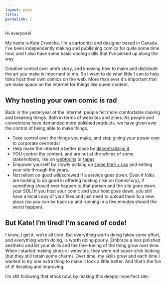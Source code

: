 ```yaml
---
layout: page
title: 
permalink: /
---
```

Hi everyone!

My name is Kate Drwecka, I’m a cartoonist and designer based in Canada. I’ve been independently making and publishing comics for quite some time now, and I also have some basic coding skills that I’ve picked up along the way.

Creative control over one’s story, and knowing how to make and distribute the art you make is important to me. So I want to do what little I can to help folks host their own comics on the web. More than ever it's important that we make space on the internet for things like queer content.

## Why hosting your own comic is rad
Back in the yesteryear of the internet, people felt more comfortable making and breaking things. Both in terms of websites and zines. As people and conventions have demanded more polished products, we have given over the control of being able to make things.

- Take control over the things you make, and stop giving your power over to corporate overlords!
- Help make the internet a better place by [decentralizing it](https://internethealthreport.org/v01/decentralization/).
- YOU control the content, and are not at the whims of some stakeholders, like on [webtoons](https://womenwriteaboutcomics.com/2022/04/webtoons-unclear-censorship-policies-drive-away-canvas-creators/) or [tapas](https://www.reddit.com/r/manhwa/comments/11glxr9/the_state_of_tapas_is_so_fucking_dire/.)
- Empower yourself by slowly picking up [some html + css](https://www.youtube.com/playlist?list=PLDyQo7g0_nsU2O7gEdh7cAgamyh0xZumZ) and editing your site through the years.
- Not reliant on good will/screwed if a service goes down. Even if folks are looking to do good in offering hosting (like on ComicFury), if something should ever happen to that person and the site goes down, your SOL! If you host your comic and your host goes down, you still have a local copy of your files and just need to upload them to a new place (so you can be back up and running in a few minutes should the worst happen).

## But Kate! I’m tired! I’m scared of code!

I know, I get it, we’re all tired. But everything worth doing takes some effort, and everything worth doing, is worth doing poorly. Embrace a less polished aesthetic and let your skills and the fine-tuning of the thing grow over time. When I started making zines or websites, they were not super-slick looking (but they still retain some charm). Over time, my skills grew and each time I wanted to try one extra thing to make it look a little better. And that’s the fun of it! Iterating and improving.

I’m still following that ethos now, by making this deeply imperfect site.

